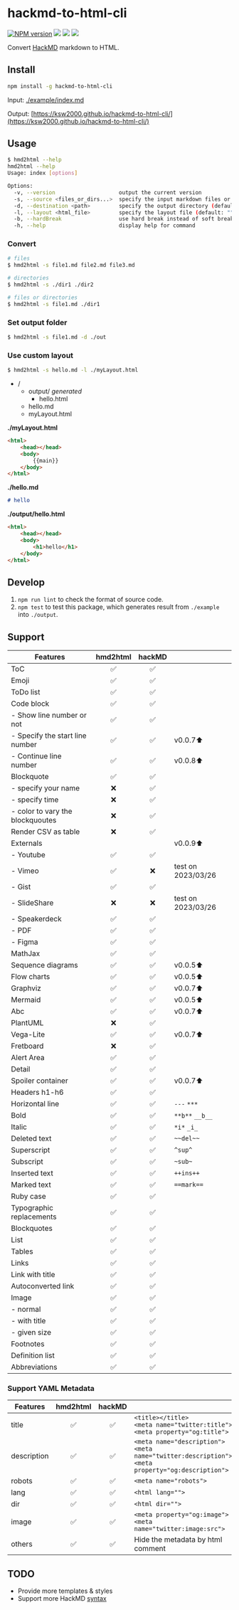 # hackmd-to-html-cli

[![NPM version](https://img.shields.io/npm/v/hackmd-to-html-cli.svg?logo=npm&style=flat-square)](https://www.npmjs.org/package/hackmd-to-html-cli) ![](https://img.shields.io/github/license/ksw2000/hackmd-to-html-cli?color=yellow&style=flat-square) ![](https://img.shields.io/github/actions/workflow/status/ksw2000/hackmd-to-html-cli/gitpage.yml?branch=main&style=flat-square) ![](https://img.shields.io/npm/dt/hackmd-to-html-cli?color=blue&style=flat-square)

Convert [HackMD](https://hackmd.io/) markdown to HTML.

## Install

```sh
npm install -g hackmd-to-html-cli
```

Input: [./example/index.md](https://raw.githubusercontent.com/ksw2000/hackmd-to-html-cli/main/example/index.md)

Output: [https://ksw2000.github.io/hackmd-to-html-cli/](https://ksw2000.github.io/hackmd-to-html-cli/)

## Usage

```sh
$ hmd2html --help
hmd2html --help
Usage: index [options]

Options:
  -v, --version                    output the current version
  -s, --source <files_or_dirs...>  specify the input markdown files or directories
  -d, --destination <path>         specify the output directory (default: ./output)
  -l, --layout <html_file>         specify the layout file (default: "")
  -b, --hardBreak                  use hard break instead of soft break
  -h, --help                       display help for command
```

### Convert

```sh
# files
$ hmd2html -s file1.md file2.md file3.md

# directories
$ hmd2html -s ./dir1 ./dir2

# files or directories
$ hmd2html -s file1.md ./dir1
```

### Set output folder

```sh
$ hmd2html -s file1.md -d ./out
```

### Use custom layout

```sh
$ hmd2html -s hello.md -l ./myLayout.html
```

+ /
    + output/ *generated*
        + hello.html
    + hello.md
    + myLayout.html

**./myLayout.html**
```html
<html>
    <head></head>
    <body>
        {{main}}
    </body>
</html>
```

**./hello.md**
```markdown
# hello
```

**./output/hello.html**
```html
<html>
    <head></head>
    <body>
        <h1>hello</h1>
    </body>
</html>
```

## Develop

1. `npm run lint` to check the format of source code.
2. `npm test` to test this package, which generates result from `./example` into `./output`.

## Support

| Features      | hmd2html  | hackMD  | |
|---------------|:---------:|:-------:|--|
| ToC           | ✅       |    ✅   ||
| Emoji         | ✅       |    ✅   ||
| ToDo list     | ✅       |    ✅   ||
| Code block    | ✅       |    ✅   ||
| - Show line number or not | ✅ | ✅ ||
| - Specify the start line number | ✅ | ✅ |v0.0.7⬆|
| - Continue line number | ✅ |  ✅  |v0.0.8⬆|
| Blockquote    |  ✅       |    ✅  ||
| - specify your name | ❌  |    ✅  ||
| - specify time | ❌       |    ✅  ||
| - color to vary the blockquoutes | ❌ | ✅ ||
| Render CSV as table | ❌  |    ✅  ||
| Externals     |   | | v0.0.9⬆|
| - Youtube     | ✅        |   ✅   ||
| - Vimeo       | ✅        |   ❌   | test on 2023/03/26 |
| - Gist        | ✅        |   ✅   ||
| - SlideShare  | ❌        |   ❌   | test on 2023/03/26 |
| - Speakerdeck | ✅        |   ✅   ||
| - PDF         | ✅        |   ✅   ||
| - Figma       | ✅        |   ✅   ||
| MathJax       | ✅        |   ✅   ||
| Sequence diagrams  | ✅   |   ✅   |v0.0.5⬆|
| Flow charts   | ✅        |   ✅   |v0.0.5⬆|
| Graphviz      | ✅        |   ✅   |v0.0.7⬆|
| Mermaid       | ✅        |   ✅   |v0.0.5⬆|
| Abc           | ✅        |   ✅   |v0.0.7⬆|
| PlantUML      | ❌        |   ✅   ||
| Vega-Lite     | ✅        |   ✅   |v0.0.7⬆|
| Fretboard     | ❌        |   ✅   ||
| Alert Area    | ✅        |   ✅   ||
| Detail        | ✅        |   ✅   ||
| Spoiler container | ✅    |   ✅   |v0.0.7⬆|
| Headers h1-h6 | ✅        |   ✅   ||
| Horizontal line| ✅       |   ✅   | `---` `***`|
| Bold          | ✅        |   ✅   | `**b**` `__b__`|
| Italic        | ✅        |   ✅   | `*i*` `_i_`|
| Deleted text  | ✅        |   ✅   | `~~del~~` |
| Superscript   | ✅        |   ✅   | `^sup^` |
| Subscript     | ✅        |   ✅   | `~sub~` |
| Inserted text | ✅        |   ✅   | `++ins++` |
| Marked text   | ✅        |   ✅   | `==mark==` |
| Ruby case     | ✅        |   ✅   | |
| Typographic<br>replacements | ✅ |  ✅  | |
| Blockquotes   | ✅        |   ✅   | |
| List          | ✅        |   ✅   | |
| Tables        | ✅        |   ✅   | |
| Links         | ✅        |   ✅   | |
| Link with title| ✅       |   ✅   ||
| Autoconverted link| ✅    |   ✅   ||
| Image         | ✅       |   ✅   ||
| - normal      | ✅       |   ✅   ||
| - with title  | ✅       |   ✅   ||
| - given size  | ✅       |   ✅   ||
| Footnotes     | ✅       |   ✅   ||
| Definition list| ✅      |   ✅   ||
| Abbreviations | ✅       |   ✅   ||

### Support YAML Metadata

| Features      | hmd2html  | hackMD  | |
|---------------|:---------:|:-------:|--|
| title         | ✅       |    ✅   | `<title></title>`<br>`<meta name="twitter:title">`<br>`<meta property="og:title">`|
| description   | ✅       |    ✅   | `<meta name="description">`<br>`<meta name="twitter:description">`<br>`<meta property="og:description">` |
| robots        | ✅       |    ✅   | `<meta name="robots">` |
| lang          | ✅       |    ✅   | `<html lang="">` |
| dir           | ✅       |    ✅   | `<html dir="">` |
| image         | ✅       |    ✅   | `<meta property="og:image">`<br>`<meta name="twitter:image:src">` |
| others        | ✅       |    ✅   | Hide the metadata by html comment |


## TODO

+ Provide more templates & styles
+ Support more HackMD [syntax](https://hackmd.io/features-tw?both)